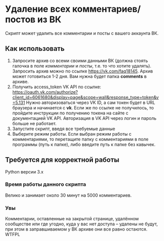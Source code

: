 # Удаление всех комментариев/постов из ВК
Скрипт может удалить все комментарии и посты с вашего аккаунта ВК.

## Как использовать
1) Запросите архив со всеми своими данными ВК (должна стоять галочка в поле *комментарии* и *посты*, т.е. то что хотите удалять).
Запросить архив можно по ссылке https://vk.com/faq18145. Архив может готовиться 1-2 дня. Вам нужна будет папка **comments** в архиве.
2) Получить access_token VK API по ссылке:
https://oauth.vk.com/authorize?client_id=6061680&display=page&scope=wall&response_type=token&v=5.131 Нужно авторизоваться через VK ID, а сам токен будет в URL браузера и начинается с **vk**. Если же по ссылке не получилось, то пройдите инструкции по получению токена на сайте с документацией VK API.
Авторизация в VK API через логин и пароль больше не работает.
4) Запустите скрипт, введя все требуемые данные
5) Выберите режим работы. Если выбран режим работы с комментариями, то перетащите папку с комментариями в поле программы (путь к папке), либо введите путь к папке без кавычек.

## Требуется для корректной работы
Python версии 3.x

### Время работы данного скрипта
Велико и занимает около 30 минут на 5000 комментариев. 

### Увы
Комментарии, оставленные на закрытой странице, удалённом сообществе или где угодно, куда у вас нет доступа – удалены не будут, при этом в заправшиваемом у ВК архиве они все равно остаются.
<a href="http://www.wtfpl.net/"><img
       src="http://www.wtfpl.net/wp-content/uploads/2012/12/wtfpl-badge-4.png"
       width="80" height="15" alt="WTFPL" /></a>
